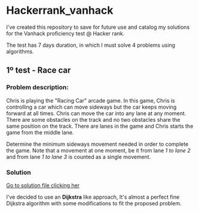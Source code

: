 # Hackerrank_vanhack

I've created this repository to save for future use and catalog my solutions for the Vanhack proficiency test @ Hacker rank.

The test has 7 days duration, in which I must solve 4 problems using algorithms.

## 1º test - Race car

### Problem description:
Chris is playing the "Racing Car" arcade game. In this game, Chris is controlling a car which can move sideways
but the car keeps moving forward at all times. Chris can move the car into any lane at any moment. There are some
obstacles on the track and no two obstacles share the same position on the track.
There are lanes in the game and Chris starts the game from the middle lane.

Determine the minimum sideways movement needed in order to complete the game. Note that a movement at one moment, be
it from lane *1 to lane 2* and from lane *1 to lane 3* is counted as a single movement.

### Solution
[Go to solution file clicking her](solution_1_race_car.rb)

I've decided to use an **Dijkstra** like approach, It's almost a perfect fine Dijkstra algorithm with some modifications to fit the proposed problem.
